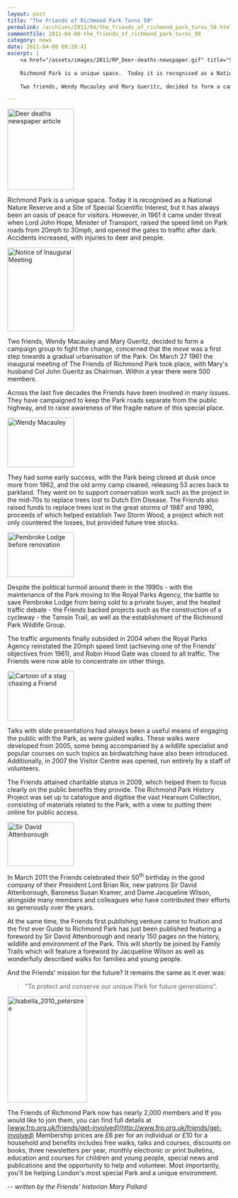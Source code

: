 ```yaml
---
layout: post
title: "The Friends of Richmond Park Turns 50"
permalink: /archives/2011/04/the_friends_of_richmond_park_turns_50.html
commentfile: 2011-04-08-the_friends_of_richmond_park_turns_50
category: news
date: 2011-04-08 08:28:41
excerpt: |
    <a href="/assets/images/2011/RP_Deer-deaths-newspaper.gif" title="See larger version of - Deer deaths newspaper article"><img src="/assets/images/2011/RP_Deer-deaths-newspaper_thumb.gif" width="150" height="183" alt="Deer deaths newspaper article" class="photo right" /></a>
    
    Richmond Park is a unique space.  Today it is recognised as a National Nature Reserve and a Site of Special Scientific Interest, but it has always been an oasis of peace for visitors.  However, in 1961 it came under threat when Lord John Hope, Minister of Transport, raised the speed limit on Park roads from 20mph to 30mph, and opened the gates to traffic after dark.  Accidents increased, with injuries to deer and people.
    
    Two friends, Wendy Macauley and Mary Gueritz, decided to form a campaign group to fight the change, concerned that the move was a first step towards a gradual urbanisation of the Park.  On March 27 1961 the inaugural meeting of The Friends of Richmond Park took place, with Mary's husband Col John Gueritz as Chairman.  Within a year there were 500 members.

---
```


<a href="/assets/images/2011/RP_Deer-deaths-newspaper.gif" title="See larger version of - Deer deaths newspaper article"><img src="/assets/images/2011/RP_Deer-deaths-newspaper_thumb.gif" width="150" height="183" alt="Deer deaths newspaper article" class="photo right" /></a>

Richmond Park is a unique space. Today it is recognised as a National Nature Reserve and a Site of Special Scientific Interest, but it has always been an oasis of peace for visitors. However, in 1961 it came under threat when Lord John Hope, Minister of Transport, raised the speed limit on Park roads from 20mph to 30mph, and opened the gates to traffic after dark. Accidents increased, with injuries to deer and people.

<a href="/assets/images/2011/RP_Notice-of-Inaugural-Meet.gif" title="See larger version of - Notice of Inaugural Meeting"><img src="/assets/images/2011/RP_Notice-of-Inaugural-Meet_thumb.gif" width="150" height="189" alt="Notice of Inaugural Meeting" class="photo right" /></a>

Two friends, Wendy Macauley and Mary Gueritz, decided to form a campaign group to fight the change, concerned that the move was a first step towards a gradual urbanisation of the Park. On March 27 1961 the inaugural meeting of The Friends of Richmond Park took place, with Mary's husband Col John Gueritz as Chairman. Within a year there were 500 members.

Across the last five decades the Friends have been involved in many issues. They have campaigned to keep the Park roads separate from the public highway, and to raise awareness of the fragile nature of this special place.

<a href="/assets/images/2011/RP_Wendy.jpg" title="See larger version of - Wendy Macauley"><img src="/assets/images/2011/RP_Wendy_thumb.jpg" width="150" height="112" alt="Wendy Macauley" class="photo right" /></a>

They had some early success, with the Park being closed at dusk once more from 1962, and the old army camp cleared, releasing 53 acres back to parkland. They went on to support conservation work such as the project in the mid-70s to replace trees lost to Dutch Elm Disease. The Friends also raised funds to replace trees lost in the great storms of 1987 and 1990, proceeds of which helped establish Two Storm Wood, a project which not only countered the losses, but provided future tree stocks.

<a href="/assets/images/2011/RP_Pembroke-Lodge.jpg" title="See larger version of - Pembroke Lodge before renovation"><img src="/assets/images/2011/RP_Pembroke-Lodge_thumb.jpg" width="150" height="101" alt="Pembroke Lodge before renovation" class="photo right" /></a>

Despite the political turmoil around them in the 1990s - with the maintenance of the Park moving to the Royal Parks Agency, the battle to save Pembroke Lodge from being sold to a private buyer, and the heated traffic debate - the Friends backed projects such as the construction of a cycleway - the Tamsin Trail, as well as the establishment of the Richmond Park Wildlife Group.

The traffic arguments finally subsided in 2004 when the Royal Parks Agency reinstated the 20mph speed limit (achieving one of the Friends' objectives from 1961), and Robin Hood Gate was closed to all traffic. The Friends were now able to concentrate on other things.

<a href="/assets/images/2011/RP_Stag-cartoon.gif" title="See larger version of - Cartoon of a stag chasing a Friend"><img src="/assets/images/2011/RP_Stag-cartoon_thumb.gif" width="150" height="112" alt="Cartoon of a stag chasing a Friend" class="photo right" /></a>

Talks with slide presentations had always been a useful means of engaging the public with the Park, as were guided walks. These walks were developed from 2005, some being accompanied by a wildlife specialist and popular courses on such topics as birdwatching have also been introduced. Additionally, in 2007 the Visitor Centre was opened, run entirely by a staff of volunteers.

The Friends attained charitable status in 2009, which helped them to focus clearly on the public benefits they provide. The Richmond Park History Project was set up to catalogue and digitise the vast Hearsum Collection, consisting of materials related to the Park, with a view to putting them online for public access.

<a href="/assets/images/2011/RP_David-Attenborough_guide.jpg" title="See larger version of - Sir David Attenborough"><img src="/assets/images/2011/RP_David-Attenborough_guide_thumb.jpg" width="150" height="99" alt="Sir David Attenborough" class="photo right" /></a>

In March 2011 the Friends celebrated their 50<sup>th</sup> birthday in the good company of their President Lord Brian Rix, new patrons Sir David Attenborough, Baroness Susan Kramer, and Dame Jacqueline Wilson, alongside many members and colleagues who have contributed their efforts so generously over the years.

At the same time, the Friends first publishing venture came to fruition and the first ever Guide to Richmond Park has just been published featuring a foreword by Sir David Attenborough and nearly 150 pages on the history, wildlife and environment of the Park. This will shortly be joined by Family Trails which will feature a foreword by Jacqueline Wilson as well as wonderfully described walks for families and young people.

And the Friends' mission for the future? It remains the same as it ever was:

> "To protect and conserve our unique Park for future generations".

<div markdown="1" class="box">
<a href="http://www.flickr.com/photos/mahnke/4657669066/" title="Isabella_2010_peterstree by Peter M, on Flickr"><img src="/assets/images/2011/4657669066_cb2e27504e_m.jpg" width="180" height="240" alt="Isabella_2010_peterstree" class="photo left" width="150"></a>

The Friends of Richmond Park now has nearly 2,000 members and If you would like to join them, you can find full details at [www.frp.org.uk/friends/get-involved](http://www.frp.org.uk/friends/get-involved) Membership prices are £6 per for an individual or £10 for a household and benefits includes free walks, talks and courses, discounts on books, three newsletters per year, monthly electronic or print bulletins, education and courses for children and young people, special news and publications and the opportunity to help and volunteer. Most importantly, you'll be helping London's most special Park and a unique environment.

</div>
<cite>-- written by the Friends' historian Mary Pollard</cite>
